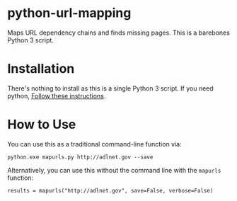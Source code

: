 # python-url-mapping
Maps URL dependency chains and finds missing pages.  This is a barebones Python 3 script.

# Installation
There's nothing to install as this is a single Python 3 script.  If you need python, [Follow these instructions](http://docs.python-guide.org/en/latest/starting/install3/win/).

# How to Use
You can use this as a traditional command-line function via:

```
python.exe mapurls.py http://adlnet.gov --save
```

Alternatively, you can use this without the command line with the `mapurls` function:
```
results = mapurls("http://adlnet.gov", save=False, verbose=False)
```
